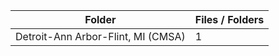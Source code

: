 | Folder                             |   Files / Folders |
|------------------------------------|-------------------|
| Detroit-Ann Arbor-Flint, MI (CMSA) |                 1 |